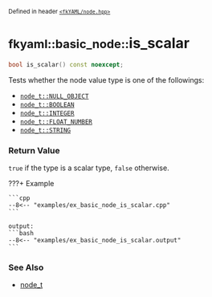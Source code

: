 <small>Defined in header [`<fkYAML/node.hpp>`](https://github.com/fktn-k/fkYAML/blob/develop/include/fkYAML/node.hpp)</small>

# <small>fkyaml::basic_node::</small>is_scalar

```cpp
bool is_scalar() const noexcept;
```

Tests whether the node value type is one of the followings:  
* [`node_t::NULL_OBJECT`](node_t.md)
* [`node_t::BOOLEAN`](node_t.md)
* [`node_t::INTEGER`](node_t.md)
* [`node_t::FLOAT_NUMBER`](node_t.md)
* [`node_t::STRING`](node_t.md)

### **Return Value**

`true` if the type is a scalar type, `false` otherwise.  

???+ Example

    ```cpp
    --8<-- "examples/ex_basic_node_is_scalar.cpp"
    ```

    output:
    ```bash
    --8<-- "examples/ex_basic_node_is_scalar.output"
    ```

### **See Also**

* [node_t](node_t.md)
